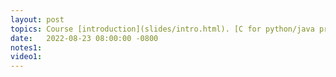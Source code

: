 ```yaml
---
layout: post
topics: Course [introduction](slides/intro.html). [C for python/java programmers](slides/python.html). Assigned [lab01](assignments/lab01.html) due 8/29
date:   2022-08-23 08:00:00 -0800
notes1: 
video1: 
---
```

